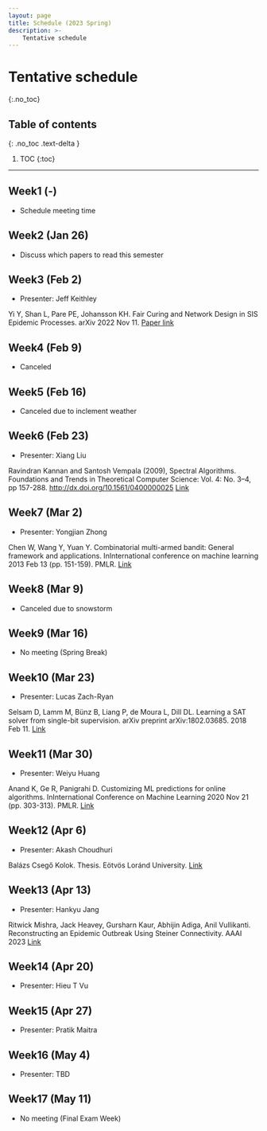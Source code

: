 ```yaml
---
layout: page
title: Schedule (2023 Spring)
description: >-
    Tentative schedule
---
```


# Tentative schedule
{:.no_toc}

## Table of contents
{: .no_toc .text-delta }

1. TOC
{:toc}

---

## Week1 (-)

- Schedule meeting time

## Week2 (Jan 26)

- Discuss which papers to read this semester

## Week3 (Feb 2)

- Presenter: Jeff Keithley

Yi Y, Shan L, Pare PE, Johansson KH. Fair Curing and Network Design in SIS Epidemic Processes. arXiv 2022 Nov 11.
[Paper link](https://arxiv.org/abs/2211.06028)

## Week4 (Feb 9)

- Canceled

## Week5 (Feb 16)

- Canceled due to inclement weather

## Week6 (Feb 23)

- Presenter: Xiang Liu

Ravindran Kannan and Santosh Vempala (2009), Spectral Algorithms. Foundations and Trends in Theoretical Computer Science: Vol. 4: No. 3–4, pp 157-288. http://dx.doi.org/10.1561/0400000025
[Link](https://www.math.ucdavis.edu/~saito/data/pca-svd/kannan-vempala-spbook.pdf)

## Week7 (Mar 2)

- Presenter: Yongjian Zhong

Chen W, Wang Y, Yuan Y. Combinatorial multi-armed bandit: General framework and applications. InInternational conference on machine learning 2013 Feb 13 (pp. 151-159). PMLR.
[Link](http://proceedings.mlr.press/v28/chen13a.pdf)

## Week8 (Mar 9)

- Canceled due to snowstorm

## Week9 (Mar 16)

- No meeting (Spring Break)

## Week10 (Mar 23)

- Presenter: Lucas Zach-Ryan

Selsam D, Lamm M, Bünz B, Liang P, de Moura L, Dill DL. Learning a SAT solver from single-bit supervision. arXiv preprint arXiv:1802.03685. 2018 Feb 11.
[Link](https://arxiv.org/pdf/1802.03685.pdf)

## Week11 (Mar 30)

- Presenter: Weiyu Huang

Anand K, Ge R, Panigrahi D. Customizing ML predictions for online algorithms. InInternational Conference on Machine Learning 2020 Nov 21 (pp. 303-313). PMLR.
[Link](http://proceedings.mlr.press/v119/anand20a/anand20a.pdf)

## Week12 (Apr 6)

- Presenter: Akash Choudhuri

Balázs Csegő Kolok. Thesis. Eötvös Loránd University.
[Link](https://web.cs.elte.hu/blobs/diplomamunkak/msc_alkmat/2021/kolok_balazs_csego.pdf)

## Week13 (Apr 13)

- Presenter: Hankyu Jang

Ritwick Mishra, Jack Heavey, Gursharn Kaur, Abhijin Adiga, Anil Vullikanti. Reconstructing an Epidemic Outbreak Using Steiner Connectivity. AAAI 2023
[Link](https://libraetd.lib.virginia.edu/public_view/wh246t32z)

## Week14 (Apr 20)

- Presenter: Hieu T Vu

## Week15 (Apr 27)

- Presenter: Pratik Maitra

## Week16 (May 4)

- Presenter: TBD

## Week17 (May 11)

- No meeting (Final Exam Week)

